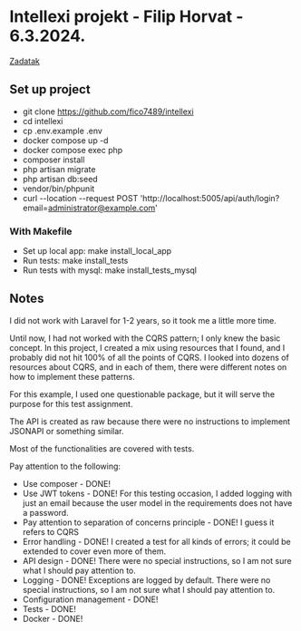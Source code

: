 # Intellexi projekt - Filip Horvat - 6.3.2024.

[Zadatak](/docs/assignment.docx)

## Set up project

- git clone https://github.com/fico7489/intellexi
- cd intellexi
- cp .env.example .env
- docker compose up -d
- docker compose exec php
- composer install
- php artisan migrate
- php artisan db:seed
- vendor/bin/phpunit
- curl --location --request POST 'http://localhost:5005/api/auth/login?email=administrator@example.com'

### With Makefile

- Set up local app: make install_local_app
- Run tests:  make install_tests
- Run tests with mysql:  make install_tests_mysql


## Notes

I did not work with Laravel for 1-2 years, so it took me a little more time.

Until now, I had not worked with the CQRS pattern; I only knew the basic concept.
In this project, I created a mix using resources that I found, and I probably did not hit 100% of all the points of CQRS. 
I looked into dozens of resources about CQRS, and in each of them, there were different notes on how to implement these patterns.

For this example, I used one questionable package, but it will serve the purpose for this test assignment.

The API is created as raw because there were no instructions to implement JSONAPI or something similar.

Most of the functionalities are covered with tests.


Pay attention to the following:
- Use composer - DONE!
- Use JWT tokens - DONE! For this testing occasion, I added logging with just an email because the user model in the requirements does not have a password.
- Pay attention to separation of concerns principle - DONE! I guess it refers to CQRS
- Error handling - DONE! I created a test for all kinds of errors; it could be extended to cover even more of them.
- API design - DONE! There were no special instructions, so I am not sure what I should pay attention to.
- Logging - DONE! Exceptions are logged by default. There were no special instructions, so I am not sure what I should pay attention to.
- Configuration management - DONE!
- Tests - DONE!
- Docker - DONE!

